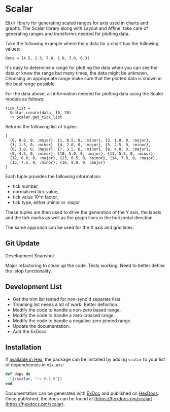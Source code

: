 # Scalar

Elixir library for generating scaled ranges for axis used in charts and graphs. The Scalar library along with Layout and Affine, take care of generating ranges and transforms needed for plotting data.

Take the following example where the y data for a chart has the following values:

    data = [4.5, 2.3, 7.8, 1.0, 3.0, 6.3]

It's easy to determine a range for plotting the data when you can see the data or know the range but many times, the data might be unknown. Choosing an appropriate range make sure that the plotted data is shown in the best range possible.

For the data above, all information needed for plotting data using the Scaler module as follows:

    tick_list =
      Scalar.create(data, 10, 20)
      |> Scalar.get_tick_list

Returns the following list of tuples:

    [
      {0, 0.0, 0, :major}, {1, 0.5, 0, :minor}, {2, 1.0, 0, :major},
      {3, 1.5, 0, :minor}, {4, 2.0, 0, :major}, {5, 2.5, 0, :minor},
      {6, 3.0, 0, :major}, {7, 3.5, 0, :minor}, {8, 4.0, 0, :major},
      {9, 4.5, 0, :minor}, {10, 5.0, 0, :major}, {11, 5.5, 0, :minor},
      {12, 6.0, 0, :major}, {13, 6.5, 0, :minor}, {14, 7.0, 0, :major},
      {15, 7.5, 0, :minor}, {16, 8.0, 0, :major}
    ]

Each tuple provides the following information:

  - tick number,
  - normalized tick value,
  - tick value 10^n factor,
  - tick type, either :minor or :major

These tuples are then used to drive the generation of the Y axis, the labels and the tick marks as well as the graph lines in the horizontal direction.

The same approach can be used for the X axis and grid lines.

## Git Update

Development Snapshot

Major refactoring to clean up the code.
Tests working.
Need to better define the :stop functionality.


## Development List

  - Get the trim list tested for non-sync'd separate lists.
  - Trimming list needs a lot of work.  Better definition.
  - Modify the code to handle a non-zero based range.
  - Modify the code to handle a zero crossed range.
  - Modify the code to handle a negative zero pinned range.
  - Update the documentation.
  - Add the ExDocs

## Installation

If [available in Hex](https://hex.pm/docs/publish), the package can be installed
by adding `scalar` to your list of dependencies in `mix.exs`:

```elixir
def deps do
  [{:scalar, "~> 0.1.0"}]
end
```

Documentation can be generated with [ExDoc](https://github.com/elixir-lang/ex_doc)
and published on [HexDocs](https://hexdocs.pm). Once published, the docs can
be found at [https://hexdocs.pm/scalar](https://hexdocs.pm/scalar).
